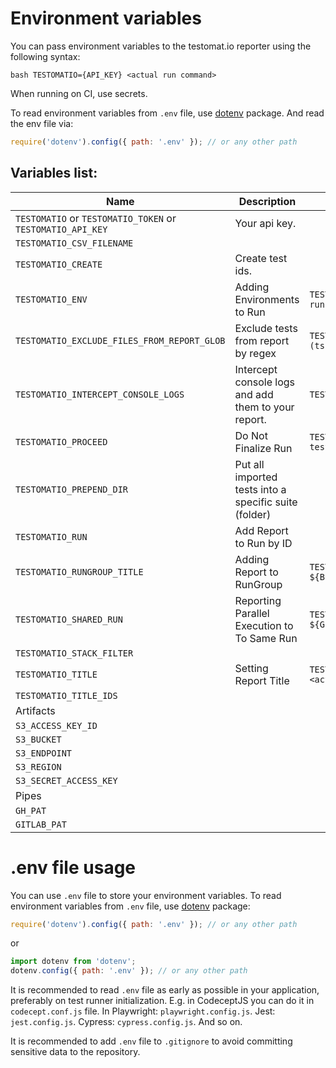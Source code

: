 # Environment variables

You can pass environment variables to the testomat.io reporter using the following syntax:

`bash TESTOMATIO={API_KEY} <actual run command>`

When running on CI, use secrets.

To read environment variables from `.env` file, use [dotenv](https://www.npmjs.com/package/dotenv) package. And read the env file via:

```javascript
require('dotenv').config({ path: '.env' }); // or any other path
```

## Variables list:

| Name                                                       | Description                                           | Example                                                                                                                |
| ---------------------------------------------------------- | ----------------------------------------------------- | ---------------------------------------------------------------------------------------------------------------------- |
| `TESTOMATIO` or `TESTOMATIO_TOKEN` or `TESTOMATIO_API_KEY` | Your api key.                                         |
| `TESTOMATIO_CSV_FILENAME`                                  |                                                       |
| `TESTOMATIO_CREATE`                                        | Create test ids.                                      |
| `TESTOMATIO_ENV`                                           | Adding Environments to Run                            | `TESTOMATIO={API_KEY} TESTOMATIO_ENV="Windows, Chrome" <actual run command>`                                           |
| `TESTOMATIO_EXCLUDE_FILES_FROM_REPORT_GLOB`   | Exclude tests from report by regex | `TESTOMATIO_PLAYWRIGHT_EXCLUDE_TESTS_FROM_REPORT_REGEX="\.setup\.(ts\|js)$" <actual run command>`                                           |
| `TESTOMATIO_INTERCEPT_CONSOLE_LOGS` | Intercept console logs and add them to your report. | `TESTOMATIO_INTERCEPT_CONSOLE_LOGS=true <actual run command>` |
| `TESTOMATIO_PROCEED`                                       | Do Not Finalize Run                                   | `TESTOMATIO_PREPEND_DIR="MyTESTS" TESTOMATIO=1111111 npx check-tests CodeceptJS "**/*{.,_}{test,spec}.js"`             |
| `TESTOMATIO_PREPEND_DIR`                                   | Put all imported tests into a specific suite (folder) |
| `TESTOMATIO_RUN`                                           | Add Report to Run by ID                               |
| `TESTOMATIO_RUNGROUP_TITLE`                                | Adding Report to RunGroup                             | `TESTOMATIO={API_KEY} TESTOMATIO_RUNGROUP_TITLE="Build ${BUILD_ID}" <actual run command>`                              |
| `TESTOMATIO_SHARED_RUN`                                    | Reporting Parallel Execution to To Same Run           | `TESTOMATIO={API_KEY} TESTOMATIO_TITLE="report for commit ${GIT_COMMIT}" TESTOMATIO_SHARED_RUN=1 <actual run command>` |
| `TESTOMATIO_STACK_FILTER`                                  |                                                       |
| `TESTOMATIO_TITLE`                                         | Setting Report Title                                  | `TESTOMATIO={API_KEY} TESTOMATIO_TITLE="title for the report" <actual run command>`                                    |
| `TESTOMATIO_TITLE_IDS`                                     |                                                       |
| Artifacts                                                  |                                                       |
| `S3_ACCESS_KEY_ID`                                         |                                                       |
| `S3_BUCKET`                                                |                                                       |
| `S3_ENDPOINT`                                              |                                                       |
| `S3_REGION`                                                |                                                       |
| `S3_SECRET_ACCESS_KEY`                                     |                                                       |
| Pipes                                                      |                                                       |
| `GH_PAT`                                                   |                                                       |
| `GITLAB_PAT`                                               |                                                       |

# .env file usage

You can use `.env` file to store your environment variables. To read environment variables from `.env` file, use [dotenv](https://www.npmjs.com/package/dotenv) package:

```javascript
require('dotenv').config({ path: '.env' }); // or any other path
```

or

```javascript
import dotenv from 'dotenv';
dotenv.config({ path: '.env' }); // or any other path
```

It is recommended to read `.env` file as early as possible in your application, preferably on test runner initialization.
E.g. in CodeceptJS you can do it in `codecept.conf.js` file. In Playwright: `playwright.config.js`. Jest: `jest.config.js`. Cypress: `cypress.config.js`. And so on.

It is recommended to add `.env` file to `.gitignore` to avoid committing sensitive data to the repository.
